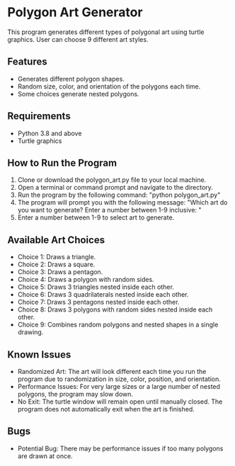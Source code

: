 # Polygon Art Generator
This program generates different types of polygonal art using turtle graphics.
User can choose 9 different art styles.

## Features
- Generates different polygon shapes.
- Random size, color, and orientation of the polygons each time.
- Some choices generate nested polygons.

## Requirements
- Python 3.8 and above
- Turtle graphics

## How to Run the Program
1. Clone or download the polygon_art.py file to your local machine.
2. Open a terminal or command prompt and navigate to the directory.
3. Run the program by the following command: "python polygon_art.py"
4. The program will prompt you with the following message: 
"Which art do you want to generate? Enter a number between 1-9 inclusive: "
5. Enter a number between 1-9 to select art to generate.

## Available Art Choices
- Choice 1: Draws a triangle.
- Choice 2: Draws a square.
- Choice 3: Draws a pentagon.
- Choice 4: Draws a polygon with random sides.
- Choice 5: Draws 3 triangles nested inside each other.
- Choice 6: Draws 3 quadrilaterals nested inside each other.
- Choice 7: Draws 3 pentagons nested inside each other.
- Choice 8: Draws 3 polygons with random sides nested inside each other.
- Choice 9: Combines random polygons and nested shapes in a single drawing.

## Known Issues
- Randomized Art: The art will look different each time you run the program due to randomization 
in size, color, position, and orientation.
- Performance Issues: For very large sizes or a large number of nested polygons, the program may slow down.
- No Exit: The turtle window will remain open until manually closed. 
The program does not automatically exit when the art is finished.

## Bugs
- Potential Bug: There may be performance issues if too many polygons are drawn at once.